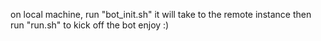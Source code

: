 on local machine, run "bot_init.sh"
it will take to the remote instance
then run "run.sh" to kick off the bot
enjoy :)
